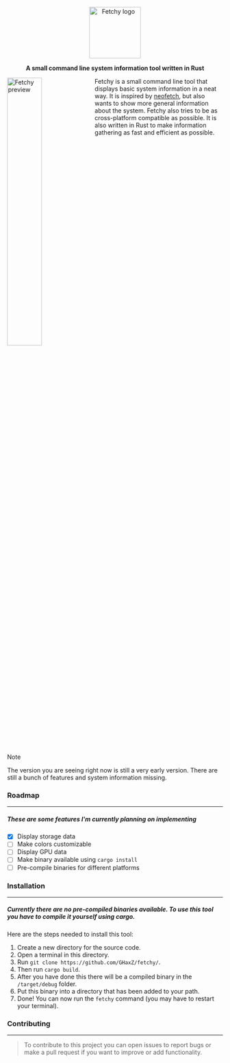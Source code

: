 <dl>
  <p align="center"><img height="120" src="https://github.com/GHaxZ/fetchy/blob/master/imgs/logo.png" alt="Fetchy logo"></p>
  <p align="center"><b>A small command line system information tool written in Rust</b></p>
  
  <div>
    <img align="left" width="40%" src="https://github.com/GHaxZ/fetchy/blob/master/imgs/preview.png" alt="Fetchy preview">
    <p>
    Fetchy is a small command line tool that displays basic system information in a neat way.
    It is inspired by <a href="https://github.com/dylanaraps/neofetch">neofetch</a>, but also wants to show more general information about the system. 
    Fetchy also tries to be as cross-platform compatible as possible.
    It is also written in Rust to make information gathering as fast and efficient as possible.
    </p>
  </div>
  
  <br clear="both">
</dl>

> [!NOTE]
> The version you are seeing right now is still a very early version. There are still a bunch of features and system information missing.

### Roadmap
---
##### These are some features I'm currently planning on implementing

- [x] Display storage data
- [ ] Make colors customizable
- [ ] Display GPU data
- [ ] Make binary available using `cargo install`
- [ ] Pre-compile binaries for different platforms

### Installation
---
##### Currently there are no pre-compiled binaries available. To use this tool you have to compile it yourself using cargo.
Here are the steps needed to install this tool:

1. Create a new directory for the source code.
2. Open a terminal in this directory.
3. Run `git clone https://github.com/GHaxZ/fetchy/`.
4. Then run `cargo build`.
5. After you have done this there will be a compiled binary in the `/target/debug` folder.
6. Put this binary into a directory that has been added to your path.
7. Done! You can now run the `fetchy` command (you may have to restart your terminal).

### Contributing
---
> To contribute to this project you can open issues to report bugs or make a pull request if you want to improve or add functionality.

